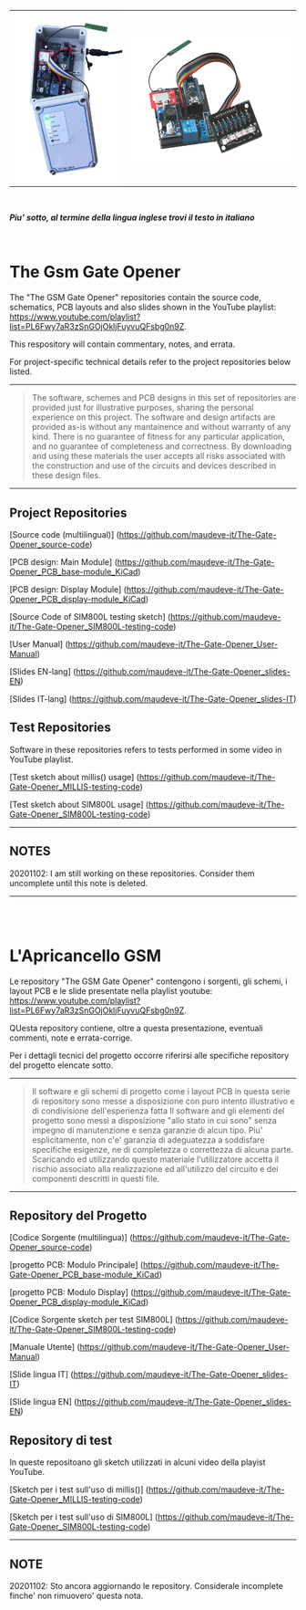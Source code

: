
<table class="editorDemoTable">
<tbody>
<tr>
  <td>
    <img src="https://github.com/maudeve-it/The-Gate-Opener__Main/blob/main/case.png" width="201" height="300">
  </td>
  <td>
    <img src="https://github.com/maudeve-it/The-Gate-Opener__Main/blob/main/IMG_4439.png" width="300" height="220">
  </td>
</tr>
</tbody>
</table>

<br>

_**Piu' sotto, al termine della lingua inglese trovi il testo in italiano </i>**_


<br>

# The Gsm Gate Opener

The "The GSM Gate Opener" repositories contain the source code, schematics, PCB layouts and also slides shown in the YouTube playlist: https://www.youtube.com/playlist?list=PL6Fwy7aR3zSnGOjOkljFuyvuQFsbg0n9Z.

This respository will contain commentary, notes, and errata.

For project-specific technical details refer to the project repositories below listed.

---
> The software, schemes and PCB designs in this set of repositories are provided just for 
> illustrative purposes, sharing the personal experience on this project. 
> The software and design artifacts are provided as-is without any mantainence and without
> warranty of any kind. There is no guarantee of fitness for any particular application, 
> and no guarantee of completeness and correctness. 
> By downloading and using these materials the user accepts all risks associated with the
> construction and use of the circuits and devices described in these design files.

---

## Project Repositories

[Source code (multilingual)] (https://github.com/maudeve-it/The-Gate-Opener_source-code)

[PCB design: Main Module] (https://github.com/maudeve-it/The-Gate-Opener_PCB_base-module_KiCad)

[PCB design: Display Module] (https://github.com/maudeve-it/The-Gate-Opener_PCB_display-module_KiCad)

[Source Code of SIM800L testing sketch] (https://github.com/maudeve-it/The-Gate-Opener_SIM800L-testing-code)

[User Manual] (https://github.com/maudeve-it/The-Gate-Opener_User-Manual)

[Slides EN-lang] (https://github.com/maudeve-it/The-Gate-Opener_slides-EN)

[Slides IT-lang] (https://github.com/maudeve-it/The-Gate-Opener_slides-IT)

## Test Repositories

Software in these repositories refers to tests performed in some video in YouTube playlist.

[Test sketch about millis() usage] (https://github.com/maudeve-it/The-Gate-Opener_MILLIS-testing-code)

[Test sketch about SIM800L usage] (https://github.com/maudeve-it/The-Gate-Opener_SIM800L-testing-code)


---

## NOTES

20201102: I am still working on these repositories. Consider them uncomplete until this note is deleted.

---

<br>
<br>

# L'Apricancello GSM

Le repository "The GSM Gate Opener" contengono i sorgenti, gli schemi, i layout PCB e le slide presentate nella playlist youtube: https://www.youtube.com/playlist?list=PL6Fwy7aR3zSnGOjOkljFuyvuQFsbg0n9Z.

QUesta repository contiene, oltre a questa presentazione, eventuali commenti, note e errata-corrige.

Per i dettagli tecnici del progetto occorre riferirsi alle specifiche repository del progetto elencate sotto.

---
> Il software e gli schemi di progetto come i layout PCB in questa serie di repository 
> sono messe a disposizione con puro intento illustrativo e di condivisione dell'esperienza fatta
> Il software and gli elementi del progetto sono messi a disposizione "allo stato in cui sono"
> senza impegno di manutenzione e senza garanzie di alcun tipo. Piu' esplicitamente, non c'e' garanzia di 
> adeguatezza a soddisfare specifiche esigenze, ne di completezza o correttezza di alcuna parte.
> Scaricando ed utilizzando questo materiale l'utilizzatore accetta il rischio associato alla
> realizzazione ed all'utilizzo del circuito e dei componenti descritti in questi file.

---

## Repository del Progetto

[Codice Sorgente (multilingua)] (https://github.com/maudeve-it/The-Gate-Opener_source-code)

[progetto PCB: Modulo Principale] (https://github.com/maudeve-it/The-Gate-Opener_PCB_base-module_KiCad)

[progetto PCB: Modulo Display] (https://github.com/maudeve-it/The-Gate-Opener_PCB_display-module_KiCad)

[Codice Sorgente sketch per test SIM800L] (https://github.com/maudeve-it/The-Gate-Opener_SIM800L-testing-code)

[Manuale Utente] (https://github.com/maudeve-it/The-Gate-Opener_User-Manual)

[Slide lingua IT] (https://github.com/maudeve-it/The-Gate-Opener_slides-IT)

[Slide lingua EN] (https://github.com/maudeve-it/The-Gate-Opener_slides-EN)

## Repository di test

In queste repositoano gli sketch utilizzati in alcuni video della playist YouTube.

[Sketch per i test sull'uso di millis()] (https://github.com/maudeve-it/The-Gate-Opener_MILLIS-testing-code)

[Sketch per i test sull'uso di SIM800L] (https://github.com/maudeve-it/The-Gate-Opener_SIM800L-testing-code)

---

## NOTE

20201102: Sto ancora aggiornando le repository. Considerale incomplete finche' non rimuovero' questa nota. 


